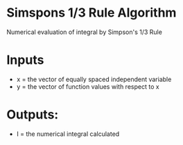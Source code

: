 # Simspons 1/3 Rule Algorithm
Numerical evaluation of integral by Simpson's 1/3 Rule
# Inputs
- x = the vector of equally spaced independent variable
- y = the vector of function values with respect to x
# Outputs:
- I = the numerical integral calculated

